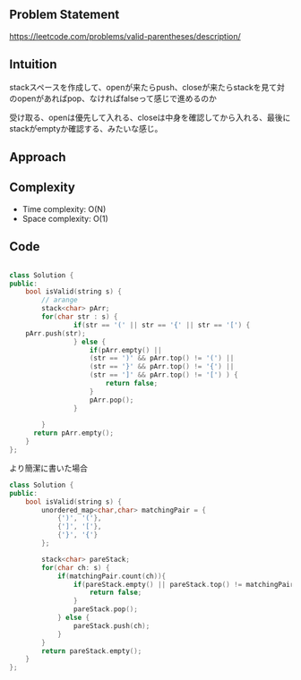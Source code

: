 ## Problem Statement

https://leetcode.com/problems/valid-parentheses/description/

## Intuition

stackスペースを作成して、openが来たらpush、closeが来たらstackを見て対のopenがあればpop、なければfalseって感じで進めるのか

受け取る、openは優先して入れる、closeは中身を確認してから入れる、最後にstackがemptyか確認する、みたいな感じ。

## Approach

## Complexity

- Time complexity:
O(N)
- Space complexity:
O(1)

## Code

```cpp

class Solution {
public:
    bool isValid(string s) {
        // arange
        stack<char> pArr;
        for(char str : s) {
                if(str == '(' || str == '{' || str == '[') {
    pArr.push(str);
                } else {
                    if(pArr.empty() ||
                    (str == ')' && pArr.top() != '(') ||
                    (str == '}' && pArr.top() != '{') ||
                    (str == ']' && pArr.top() != '[') ) {
                        return false;
                    }
                    pArr.pop();
                }
            
        }
      return pArr.empty();
    }
};
```

より簡潔に書いた場合

```cpp
class Solution {
public:
    bool isValid(string s) {
        unordered_map<char,char> matchingPair = {
            {')', '('},
            {']', '['},
            {'}', '{'}
        };

        stack<char> pareStack;
        for(char ch: s) {
            if(matchingPair.count(ch)){
                if(pareStack.empty() || pareStack.top() != matchingPair[ch]) {
                    return false;
                }
                pareStack.pop();
            } else {
                pareStack.push(ch);
            }
        }
        return pareStack.empty();
    }
};
```
